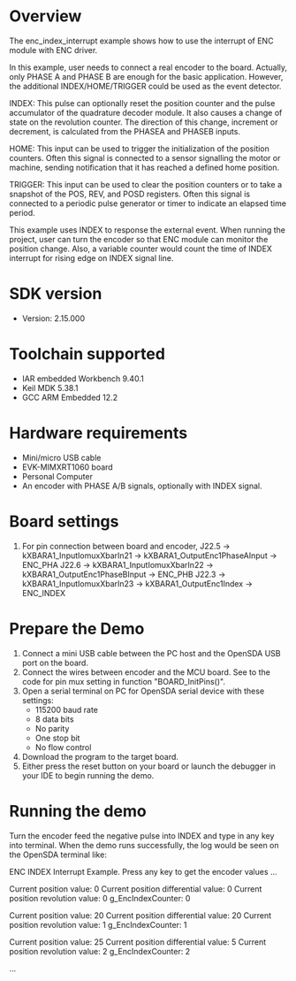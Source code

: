 Overview
========

The enc_index_interrupt example shows how to use the interrupt of ENC module with ENC driver.

In this example, user needs to connect a real encoder to the board. Actually, only PHASE A and PHASE B are enough for the basic application. However, the additional INDEX/HOME/TRIGGER could be used as the event detector. 

INDEX: This pulse can optionally reset the position counter and the pulse accumulator of the quadrature decoder module. It also causes a change of state on the revolution counter. The direction of this change, increment or decrement, is calculated from the PHASEA and PHASEB inputs.

HOME: This input can be used to trigger the initialization of the position counters. Often this signal is connected to a sensor signalling the motor or machine, sending notification that it has reached a defined home position.

TRIGGER: This input can be used to clear the position counters or to take a snapshot of the POS, REV, and POSD registers. Often this signal is connected to a periodic pulse generator or timer to indicate an elapsed time period.

This example uses INDEX to response the external event. When running the project, user can turn the encoder so that ENC module can monitor the position change. Also, a variable counter would count the time of INDEX interrupt for rising edge on INDEX signal line.


SDK version
===========
- Version: 2.15.000

Toolchain supported
===================
- IAR embedded Workbench  9.40.1
- Keil MDK  5.38.1
- GCC ARM Embedded  12.2

Hardware requirements
=====================
- Mini/micro USB cable
- EVK-MIMXRT1060 board
- Personal Computer
- An encoder with PHASE A/B signals, optionally with INDEX signal.

Board settings
==============
1. For pin connection between board and encoder,
      J22.5 -> kXBARA1_InputIomuxXbarIn21 -> kXBARA1_OutputEnc1PhaseAInput -> ENC_PHA
      J22.6 -> kXBARA1_InputIomuxXbarIn22 -> kXBARA1_OutputEnc1PhaseBInput -> ENC_PHB
      J22.3 -> kXBARA1_InputIomuxXbarIn23 -> kXBARA1_OutputEnc1Index -> ENC_INDEX


Prepare the Demo
================
1.  Connect a mini USB cable between the PC host and the OpenSDA USB port on the board.
2.  Connect the wires between encoder and the MCU board. See to the code for pin mux setting in function "BOARD_InitPins()".
3.  Open a serial terminal on PC for OpenSDA serial device with these settings:
    - 115200 baud rate
    - 8 data bits
    - No parity
    - One stop bit
    - No flow control
4.  Download the program to the target board.
5.  Either press the reset button on your board or launch the debugger in your IDE to begin running the demo.

Running the demo
================
Turn the encoder feed the negative pulse into INDEX and type in any key into terminal.
When the demo runs successfully, the log would be seen on the OpenSDA terminal like:

ENC INDEX Interrupt Example.
Press any key to get the encoder values ...

Current position value: 0
Current position differential value: 0
Current position revolution value: 0
g_EncIndexCounter: 0

Current position value: 20
Current position differential value: 20
Current position revolution value: 1
g_EncIndexCounter: 1

Current position value: 25
Current position differential value: 5
Current position revolution value: 2
g_EncIndexCounter: 2

...


